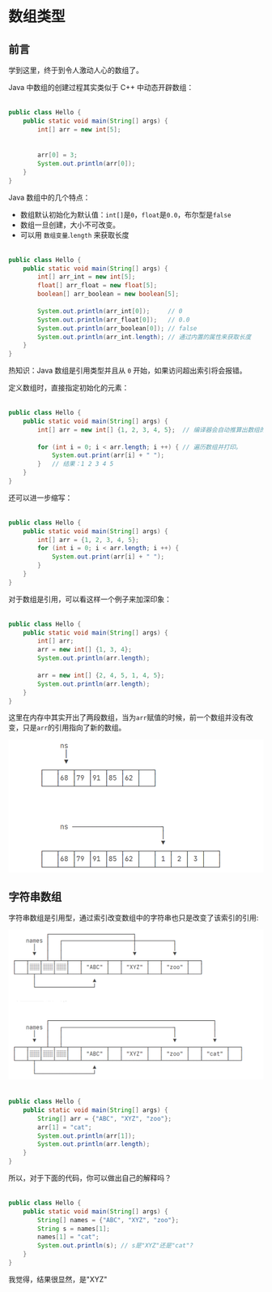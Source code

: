 # 数组类型

## 前言

学到这里，终于到令人激动人心的数组了。

Java 中数组的创建过程其实类似于 C++ 中动态开辟数组：

```java

public class Hello {
	public static void main(String[] args) {
        int[] arr = new int[5];
        
        
        arr[0] = 3;
        System.out.println(arr[0]);
	}
}	
```

Java 数组中的几个特点：

- 数组默认初始化为默认值：`int[]`是`0`，`float`是`0.0`，布尔型是`false`
- 数组一旦创建，大小不可改变。
- 可以用 `数组变量`.`length` 来获取长度

```java

public class Hello {
	public static void main(String[] args) {
        int[] arr_int = new int[5];
        float[] arr_float = new float[5];
        boolean[] arr_boolean = new boolean[5];
        
        System.out.println(arr_int[0]);		// 0
        System.out.println(arr_float[0]);	// 0.0
        System.out.println(arr_boolean[0]);	// false
        System.out.println(arr_int.length);	// 通过内置的属性来获取长度
	}
}	
```

热知识：Java 数组是引用类型并且从 `0` 开始，如果访问超出索引将会报错。

定义数组时，直接指定初始化的元素：

```java

public class Hello {
	public static void main(String[] args) {
        int[] arr = new int[] {1, 2, 3, 4, 5};	// 编译器会自动推算出数组的大小
        
        for (int i = 0; i < arr.length; i ++) {	// 遍历数组并打印。
        	System.out.print(arr[i] + " ");
        }	// 结果：1 2 3 4 5
	}
}	
```

还可以进一步缩写：

```java

public class Hello {
	public static void main(String[] args) {
        int[] arr = {1, 2, 3, 4, 5};
        for (int i = 0; i < arr.length; i ++) {
        	System.out.print(arr[i] + " ");
        }
	}
}	
```

对于数组是引用，可以看这样一个例子来加深印象：

```java

public class Hello {
	public static void main(String[] args) {
        int[] arr;
        arr = new int[] {1, 3, 4};
        System.out.println(arr.length);
        
        arr = new int[] {2, 4, 5, 1, 4, 5};
        System.out.println(arr.length);
	}
}	
```

这里在内存中其实开出了两段数组，当为`arr`赋值的时候，前一个数组并没有改变，只是`arr`的引用指向了新的数组。

![image-20240717212551725](https://raw.githubusercontent.com/CCCCOOH/PicturesBed/master/202407172125059.png)

## 字符串数组

字符串数组是引用型，通过索引改变数组中的字符串也只是改变了该索引的引用:

![image-20240717213217194](https://raw.githubusercontent.com/CCCCOOH/PicturesBed/master/202407172132981.png)

```java

public class Hello {
	public static void main(String[] args) {
        String[] arr = {"ABC", "XYZ", "zoo"};
        arr[1] = "cat";
        System.out.println(arr[1]);
        System.out.println(arr.length);
	}
}	
```

所以，对于下面的代码，你可以做出自己的解释吗？

```java

public class Hello {
    public static void main(String[] args) {
        String[] names = {"ABC", "XYZ", "zoo"};
        String s = names[1];
        names[1] = "cat";
        System.out.println(s); // s是"XYZ"还是"cat"?
    }
}

```

我觉得，结果很显然，是"XYZ"
